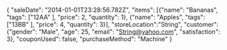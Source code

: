 {
    "saleDate": "2014-01-01T23:28:56.782Z",
    "items": [{"name": "Bananas", "tags": ["12AA" ], "price": 2, "quantity": 1},
    			{"name": "Apples", "tags": ["13BB" ], "price": 4, "quantity": 3}],
    "storeLocation":"String",
    "customer": {"gender": "Male", "age": 25, "email": "String@yahoo.com", "satisfaction": 3},
    "couponUsed": false,
    "purchaseMethod": "Machine"
}